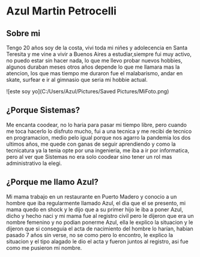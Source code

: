 # Azul Martin Petrocelli

## Sobre mi
Tengo 20 años soy de la costa, vivi toda mi niñes y adolecencia en Santa Teresita y me vine a vivir a Buenos Aires a estudiar,siempre fui muy activo, no puedo estar sin hacer nada, lo que me llevo probar nuevos hobbies, algunos duraban meses otros años depende lo que me llamara mas la atencion, los que mas tiempo me duraron fue el malabarismo, andar en skate, surfear e ir al gimnasio que seria mi hobbie actual.

![este soy yo](C:/Users/Azul/Pictures/Saved Pictures/MiFoto.png)

## ¿Porque Sistemas?
Me encanta coodear, no lo haria para pasar mi tiempo libre, pero cuando me toca hacerlo lo disfruto mucho, fui a una tecnica y me recibi de tecnico en programacion, medio pelo igual porque nos agarro la pandemia los dos ultimos años, me quede con ganas de seguir aprendiendo y como la tecnicatura ya la tenia opte por una ingenieria, me iba a ir por informatica, pero al ver que Sistemas no era solo coodear sino tener un rol mas administrativo la elegi.

## ¿Porque me llamo Azul?
Mi mama trabajo en un restaurante en Puerto Madero y conocio a un hombre que iba regularmente llamado Azul, el dia que el se presento, mi mama quedo en shock y le dijo que a su primer hijo le iba a poner Azul, dicho y hecho naci y mi mama fue al registro civil pero le dijeron que era un nombre femenino y no podian ponerme Azul, ella le explico la situacion y le dijeron que si conseguia el acta de nacimiento del hombre lo harían, habian pasado 7 años sin verse, no se como pero lo encontro, le explico la situacion y el tipo alagado le dio el acta y fueron juntos al registro, asi fue como me pusieron mi nombre.